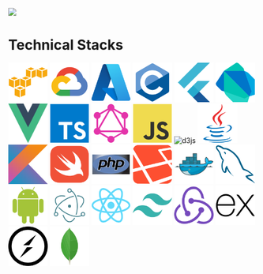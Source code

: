 <img 
 src="https://metrics.lecoq.io/2n-1?template=classic&repositories.forks=true&stackoverflow=1&repositories=1&lines=1&isocalendar=1&languages=1&achievements=1&people=1&repositories=100&repositories.batch=100&repositories.forks=true&repositories.affiliations=owner&isocalendar.duration=half-year&languages.limit=8&languages.sections=most-used&languages.colors=github&languages.threshold=0%25&languages.indepth=false&languages.categories=markup%2C%20programming&languages.recent.categories=markup%2C%20programming&languages.recent.load=300&languages.recent.days=14&people.limit=24&people.size=28&people.types=followers%2C%20following&people.identicons=false&people.shuffle=false&achievements.threshold=C&achievements.secrets=true&achievements.display=detailed&achievements.limit=0&stackoverflow.user=9367299&stackoverflow.sections=answers-top&stackoverflow.limit=3&stackoverflow.lines=4&stackoverflow.lines.snippet=5&config.timezone=Europe%2FTallinn&config.display=large" />
# Technical Stacks
<p align="left">
<img src="https://raw.githubusercontent.com/devicons/devicon/master/icons/amazonwebservices/amazonwebservices-original.svg" alt="aws" width="80" height="80"/>
<img src="https://raw.githubusercontent.com/devicons/devicon/master/icons/googlecloud/googlecloud-original.svg" alt="google cloud" width="80" height="80"/>
<img src="https://raw.githubusercontent.com/devicons/devicon/master/icons/azure/azure-original.svg" alt="azure" width="80" height="80"/>
<img src="https://raw.githubusercontent.com/devicons/devicon/master/icons/c/c-original.svg" alt="c" width="80" height="80"/>
<img src="https://raw.githubusercontent.com/devicons/devicon/master/icons/flutter/flutter-original.svg" alt="flutter" width="80" height="80"/>
<img src="https://raw.githubusercontent.com/devicons/devicon/master/icons/dart/dart-original.svg" alt="dart" width="80" height="80"/>
<img src="https://raw.githubusercontent.com/vuejs/art/master/logo.svg" alt="typescript" width="80" height="80"/>
<img src="https://raw.githubusercontent.com/devicons/devicon/master/icons/typescript/typescript-original.svg" alt="typescript" width="80" height="80"/>
<img src="https://raw.githubusercontent.com/devicons/devicon/master/icons/graphql/graphql-plain.svg" alt="graphql" width="80" height="80"/>
<img src="https://raw.githubusercontent.com/devicons/devicon/master/icons/javascript/javascript-original.svg" alt="javascript" width="80" height="80"/>
<img src="https://upload.wikimedia.org/wikipedia/commons/2/2d/Tensorflow_logo.svg" alt="d3js" width="80" height="80"/>
<img src="https://raw.githubusercontent.com/devicons/devicon/master/icons/java/java-original.svg" alt="java" width="80" height="80"/>
<img src="https://raw.githubusercontent.com/devicons/devicon/master/icons/kotlin/kotlin-original.svg" alt="kotlin" width="80" height="80"/>
<img src="https://raw.githubusercontent.com/devicons/devicon/master/icons/swift/swift-original.svg" alt="swift" width="80" height="80"/>
<img src="https://raw.githubusercontent.com/devicons/devicon/master/icons/php/php-original.svg" alt="php" width="80" height="80"/>
<img src="https://raw.githubusercontent.com/devicons/devicon/master/icons/laravel/laravel-plain.svg" alt="laravel" width="80" height="80"/>
<img src="https://raw.githubusercontent.com/devicons/devicon/master/icons/docker/docker-original.svg" alt="docker" width="80" height="80"/>
<img src="https://raw.githubusercontent.com/devicons/devicon/master/icons/mysql/mysql-original.svg" alt="mysql" width="80" height="80"/>
<img src="https://raw.githubusercontent.com/devicons/devicon/master/icons/android/android-plain.svg" alt="android" width="80" height="80"/>
<img src="https://raw.githubusercontent.com/devicons/devicon/master/icons/electron/electron-original.svg" alt="electron" width="80" height="80"/>
<img src="https://raw.githubusercontent.com/devicons/devicon/master/icons/react/react-original.svg" alt="react" width="80" height="80"/>
<img src="https://raw.githubusercontent.com/devicons/devicon/master/icons/tailwindcss/tailwindcss-plain.svg" alt="tailwindcss" width="80" height="80"/>
<img src="https://raw.githubusercontent.com/devicons/devicon/master/icons/redux/redux-original.svg" alt="redux" width="80" height="80"/>
<img src="https://raw.githubusercontent.com/devicons/devicon/master/icons/express/express-original.svg" alt="express" width="80" height="80"/>
<img src="https://raw.githubusercontent.com/devicons/devicon/master/icons/socketio/socketio-original.svg" alt="socketio" width="80" height="80"/>
<img src="https://raw.githubusercontent.com/devicons/devicon/master/icons/mongodb/mongodb-original.svg" alt="mongodb" width="80" height="80"/>
</p>
